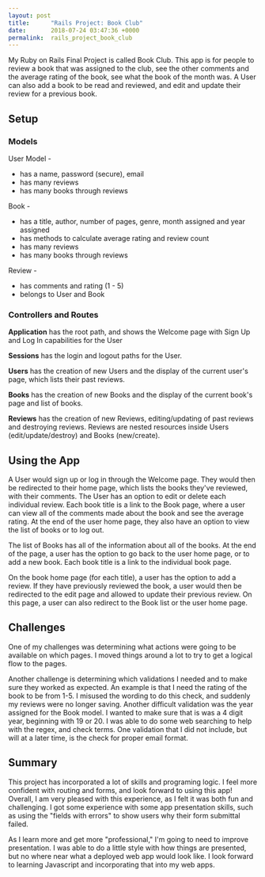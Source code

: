 ```yaml
---
layout: post
title:      "Rails Project: Book Club"
date:       2018-07-24 03:47:36 +0000
permalink:  rails_project_book_club
---
```



My Ruby on Rails Final Project is called Book Club. This app is for people to review a book that was assigned to the club, see the other comments and the average rating of the book, see what the book of the month was. A User can also add a book to be read and reviewed, and edit and update their review for a previous book.

## Setup
### Models

User Model   -
- has a name, password (secure), email
- has many reviews
- has many books through reviews

Book - 
- has a title, author, number of pages, genre, month assigned and year assigned
- has methods to calculate average rating and review count
- has many reviews
- has many books through reviews

Review - 
- has comments and rating (1 - 5)
- belongs to User and Book


### Controllers and Routes

**Application** has the root path, and shows the Welcome page with Sign Up and Log In capabilities for the User

**Sessions** has the login and logout paths for the User. 

**Users** has the creation of new Users and the display of the current user's page, which lists their past reviews. 

**Books** has the creation of new Books and the display of the current book's page and list of books.

**Reviews** has the creation of new Reviews, editing/updating of past reviews and destroying reviews. Reviews are nested resources inside Users (edit/update/destroy) and Books (new/create).

## Using the App

A User would sign up or log in through the Welcome page. They would then be redirected to their home page, which lists the books they've reviewed, with their comments. The User has an option to edit or delete each individual review. Each book title is a link to the Book page, where a user can view all of the comments made about the book and see the average rating. At the end of the user home page, they also have an option to view the list of books or to log out.

The list of Books has all of the information about all of the books. At the end of the page, a user has the option to go back to the user home page, or to add a new book. Each book title is a link to the individual book page.

On the book home page (for each title), a user has the option to add a review. If they have previously reviewed the book, a user would then be redirected to the edit page and allowed to update their previous review. On this page, a user can also redirect to the Book list or the user home page.

## Challenges
One of my challenges was determining what actions were going to be available on which pages. I moved things around a lot to try to get a logical flow to the pages.

Another challenge is determining which validations I needed and to make sure they worked as expected. An example is that I need the rating of the book to be from 1-5. I misused the wording to do this check, and suddenly my reviews were no longer saving. Another difficult validation was the year assigned for the Book model. I wanted to make sure that is was a 4 digit year, beginning with 19 or 20. I was able to do some web searching to help with the regex, and check terms. One validation that I did not include, but will at a later time, is the check for proper email format.

## Summary
This project has incorporated a lot of skills and programing logic. I feel more confident with routing and forms, and look forward to using this app! Overall, I am very pleased with this experience, as I felt it was both fun and challenging. I got some experience with some app presentation skills, such as using the "fields with errors" to show users why their form submittal failed.

As I learn more and get more "professional," I'm going to need to improve presentation. I was able to do a little style with how things are presented, but no where near what a deployed web app would look like. I look forward to learning Javascript and incorporating that into my web apps. 
